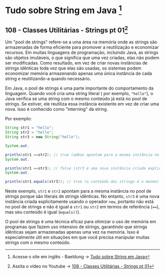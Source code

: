 # Tudo sobre String em Java [^01]

[^01]: Acesse o site em inglês - Baeldung -> [Tudo sobre String em Java](https://www.baeldung.com/java-string)

## 108 - Classes Utilitárias - Strings pt 01[^02]

[^02]: Assita o vídeo no Youtube -> [108 - Classes Utilitárias - Strings pt 01](https://abre.ai/iK2w)

Um "pool de strings" refere-se a uma área na memória onde as strings são armazenadas de forma eficiente para promover a
reutilização e economizar recursos. Em muitas linguagens de programação, incluindo Java, as strings são objetos
imutáveis, o que significa que uma vez criadas, elas não podem ser modificadas. Como resultado, em vez de criar novas
instâncias de strings idênticas toda vez que elas são usadas, os sistemas podem economizar memória armazenando apenas
uma única instância de cada string e reutilizando-a quando necessário.

Em Java, o pool de strings é uma parte importante do comportamento da linguagem. Quando você cria uma string literal (
por exemplo, `"hello"`), o Java verifica se uma string com o mesmo conteúdo já está no pool de strings. Se estiver, ele
reutiliza essa instância existente em vez de criar uma nova. Isso é conhecido como "interning" da string.

Por exemplo:

```java
String str1 = "hello";
String str2 = "hello";
String str3 = new String("hello");

System.out.

println(str1 ==str2); // true (ambas apontam para a mesma instância no pool de strings)
System.out.

println(str1 ==str3); // false (str3 é uma nova instância criada explicitamente)
System.out.

println(str1.equals(str3)); // true (o conteúdo das strings é o mesmo)
```

Neste exemplo, `str1` e `str2` apontam para a mesma instância no pool de strings porque são literais de strings
idênticas. No entanto, `str3` é uma nova instância criada explicitamente usando o operador `new`, portanto não está no
pool de strings e não é igual a `str1` ou `str2` em termos de referência (`==`), mas seu conteúdo é igual (`equals()`).

O pool de strings é uma técnica eficaz para otimizar o uso de memória em programas que fazem uso intensivo de strings,
garantindo que strings idênticas sejam armazenadas apenas uma vez na memória. Isso é especialmente útil em situações em
que você precisa manipular muitas strings com o mesmo conteúdo.